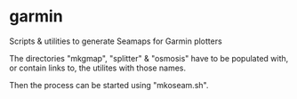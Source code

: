 # garmin
Scripts & utilities to generate Seamaps for Garmin plotters

The directories "mkgmap", "splitter" & "osmosis" have to be populated with, or contain links to,
the utilites with those names.

Then the process can be started using "mkoseam.sh".

